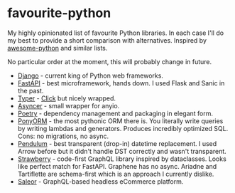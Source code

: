 # favourite-python

My highly opinionated list of favourite Python libraries. In each case I'll do my best to provide a short comparison with alternatives. Inspired by [awesome-python](https://awesome-python.com/) and similar lists.

No particular order at the moment, this will probably change in future.

* [Django](https://djangoproject.com/) - current king of Python web frameworks.
* [FastAPI](https://fastapi.tiangolo.com/) - best microframework, hands down. I used Flask and Sanic in the past.
* [Typer](https://typer.tiangolo.com/) - [Click](https://click.palletsprojects.com/) but nicely wrapped.
* [Asyncer](https://asyncer.tiangolo.com/) - small wrapper for anyio.
* [Poetry](https://python-poetry.org/) - dependency management and packaging in elegant form.
* [PonyORM](https://ponyorm.org/) - the most pythonic ORM there is. You literally write queries by writing lambdas and generators. Produces incredibly optimized SQL. Cons: no migrations, no async.
* [Pendulum](https://pendulum.eustace.io/) - best transparent (drop-in) datetime replacement. I used Arrow before but it didn't handle DST correctly and wasn't transparent.
* [Strawberry](https://strawberry.rocks/) - code-first GraphQL library inspired by dataclasses. Looks like perfect match for FastAPI. Graphene has no async. Ariadne and Tartiflette are schema-first which is an approach I currently dislike.
* [Saleor](https://saleor.io/) - GraphQL-based headless eCommerce platform.
